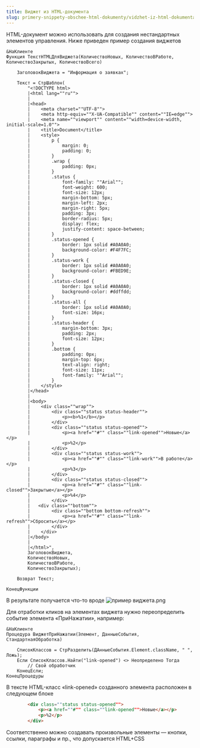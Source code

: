 ```yaml
---
title: Виджет из HTML-документа
slug: primery-snippety-obschee-html-dokumenty/vidzhet-iz-html-dokumenta
---
```


HTML-документ можно использовать для создания нестандартных элементов управления. Ниже приведен пример создания виджетов
```bsl
&НаКлиенте
Функция ТекстHTMLДляВиджета(КоличествоНовых, КоличествоВРаботе, КоличествоЗакрытых, КоличествоВсего)
	
	ЗаголовокВиджета = "Информация о заявках";
	
	Текст = СтрШаблон( 
		"<!DOCTYPE html>
		|<html lang=""ru"">
		| 
		|<head>
		|    <meta charset=""UTF-8"">
		|    <meta http-equiv=""X-UA-Compatible"" content=""IE=edge"">
		|    <meta name=""viewport"" content=""width=device-width, initial-scale=1.0"">
		|    <title>Document</title>
		|    <style>
		|        p {
		|            margin: 0;
		|            padding: 0;
		|        }
		|        .wrap {
		|            padding: 0px;
		|        }
		|        .status {
		|			 font-family: ""Arial"";
		|			 font-weight: 600;
		|            font-size: 12px;
		|            margin-bottom: 5px;
		|            margin-left: 2px;
		|            margin-right: 5px;
		|            padding: 3px;
		|            border-radius: 5px;
		|            display: flex;
		|            justify-content: space-between;
		|        }
		|        .status-opened {
		|			 border: 1px solid #A0A0A0;
		|            background-color: #F4F7FC;
		|        }
		|        .status-work {
		|			 border: 1px solid #A0A0A0;
		|            background-color: #FBED9E;
		|        }
		|        .status-closed {
		|			 border: 1px solid #A0A0A0;
		|            background-color: #ddffdd;
		|        }
		|        .status-all {
		|			 border: 1px solid #A0A0A0;
		|            font-size: 16px;
		|        }
		|        .status-header {
		|            margin-bottom: 3px;
		|            padding: 2px;
		|			 font-size: 12px;
		|        }
		|        .bottom {
		|            padding: 0px;
		|            margin-top: 6px;
		|            text-align: right;
		|            font-size: 11px;
		|			 font-family: ""Arial"";
		|        }
		|    </style>
		|</head>
		| 
		|<body>
		|    <div class=""wrap"">
		|		 <div class=""status status-header"">
		|            <p><b>%1</b></p>
		|        </div>
		|        <div class=""status status-opened"">
		|            <p><a href=""#"" class=""link-opened"">Новые</a></p>
		|            <p>%2</p>
		|        </div>
		|        <div class=""status status-work"">
		|            <p><a href=""#"" class=""link-work"">В работе</a></p>
		|            <p>%3</p>
		|        </div>
		|        <div class=""status status-closed"">
		|            <p><a href=""#"" class=""link-closed"">Закрытые</a></p>
		|            <p>%4</p>
		|        </div>
		|	<div class=""bottom"">
		|        <div class=""bottom bottom-refresh"">
		|            <p><a href=""#"" class=""link-refresh"">Сбросить</a></p>
		|        </div>
		|    </div>
		|</body>
		| 
		|</html>",
		ЗаголовокВиджета,
		КоличествоНовых,
		КоличествоВРаботе,
		КоличествоЗакрытых);
	
	Возврат Текст;
	
КонецФункции
```

В результате получается что-то вроде
![пример виджета.png](https://sinenikolsky.ru/s/QEWSKmHn7HKGJX4/download?path=%2F2025%2F04%2F15&files=c04e4c34-8a25-42a1-bb74-da0929bfa69c.png)

Для отработки кликов на элементах виджета нужно переопределить событие элемента «ПриНажатии», например:
```bls
&НаКлиенте
Процедура ВиджетПриНажатии(Элемент, ДанныеСобытия, СтандартнаяОбработка)
    
    СписокКлассов = СтрРазделить(ДАнныеСобытия.Element.className, " ", Ложь);
    Если СписокКлассов.Найти("link-opened") <> Неопределено Тогда
        // Свой обработчик
    КонецЕсли;
КонецПроцедуры
```
В тексте HTML-класс «link-opened» созданного элемента расположен в следующем блоке
```html
        <div class=""status status-opened"">
            <p><a href=""#"" class=""link-opened"">Новые</a></p>
            <p>%2</p>
        </div>
```
Соответственно можно создавать произвольные элементы — кнопки, ссылки, параграфы и пр., что допускается HTML+CSS